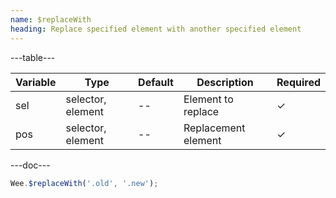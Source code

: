 ```yaml
---
name: $replaceWith
heading: Replace specified element with another specified element
---
```


---table---

| Variable | Type              | Default | Description         | Required |
| -------- | ----------------- | ------- | ------------------- | -------- |
| sel      | selector, element | --      | Element to replace  | &#10003; |
| pos      | selector, element | --      | Replacement element | &#10003; |

---doc---

```javascript
Wee.$replaceWith('.old', '.new');
```